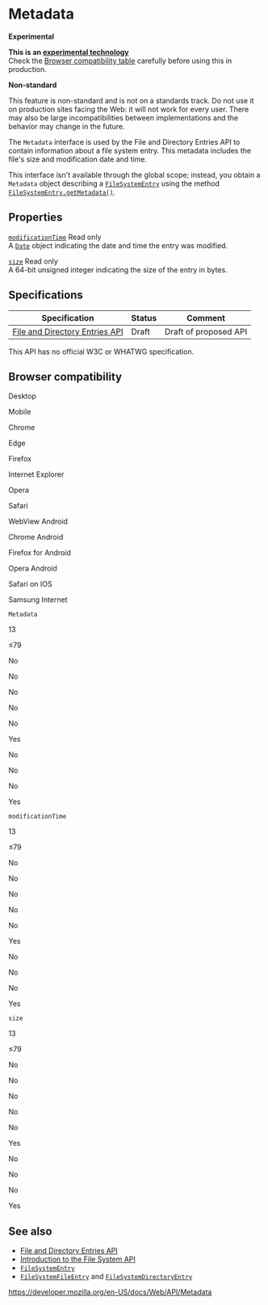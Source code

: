 # Metadata

**Experimental**

**This is an [experimental technology](https://developer.mozilla.org/en-US/docs/MDN/Guidelines/Conventions_definitions#experimental)**  
Check the [Browser compatibility table](#browser_compatibility) carefully before using this in production.

**Non-standard**

This feature is non-standard and is not on a standards track. Do not use it on production sites facing the Web: it will not work for every user. There may also be large incompatibilities between implementations and the behavior may change in the future.

The `Metadata` interface is used by the File and Directory Entries API to contain information about a file system entry. This metadata includes the file's size and modification date and time.

This interface isn't available through the global scope; instead, you obtain a `Metadata` object describing a [`FileSystemEntry`](filesystementry) using the method [`FileSystemEntry.getMetadata()`](filesystementry/getmetadata).

## Properties

[`modificationTime`](metadata/modificationtime) <span class="badge inline readonly">Read only </span>  
A [`Date`](https://developer.mozilla.org/en-US/docs/Web/JavaScript/Reference/Global_Objects/Date) object indicating the date and time the entry was modified.

[`size`](metadata/size) <span class="badge inline readonly">Read only </span>  
A 64-bit unsigned integer indicating the size of the entry in bytes.

## Specifications

<table><thead><tr class="header"><th>Specification</th><th>Status</th><th>Comment</th></tr></thead><tbody><tr class="odd"><td><a href="https://wicg.github.io/entries-api/">File and Directory Entries API</a></td><td><span class="spec-draft">Draft</span></td><td>Draft of proposed API</td></tr></tbody></table>

This API has no official W3C or WHATWG specification.

## Browser compatibility

Desktop

Mobile

Chrome

Edge

Firefox

Internet Explorer

Opera

Safari

WebView Android

Chrome Android

Firefox for Android

Opera Android

Safari on IOS

Samsung Internet

`Metadata`

13

≤79

No

No

No

No

No

Yes

No

No

No

Yes

`modificationTime`

13

≤79

No

No

No

No

No

Yes

No

No

No

Yes

`size`

13

≤79

No

No

No

No

No

Yes

No

No

No

Yes

## See also

- [File and Directory Entries API](file_and_directory_entries_api)
- [Introduction to the File System API](file_and_directory_entries_api/introduction)
- [`FileSystemEntry`](filesystementry)
- [`FileSystemFileEntry`](filesystemfileentry) and [`FileSystemDirectoryEntry`](filesystemdirectoryentry)

<a href="https://developer.mozilla.org/en-US/docs/Web/API/Metadata" class="_attribution-link">https://developer.mozilla.org/en-US/docs/Web/API/Metadata</a>
